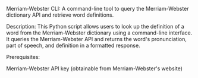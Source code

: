 Merriam-Webster CLI: A command-line tool to query the Merriam-Webster dictionary API and retrieve word definitions.

Description:
This Python script allows users to look up the definition of a word from the Merriam-Webster dictionary using a command-line interface. It queries the Merriam-Webster API and returns the word's pronunciation, part of speech, and definition in a formatted response.

Prerequisites:

Merriam-Webster API key (obtainable from Merriam-Webster's website)
